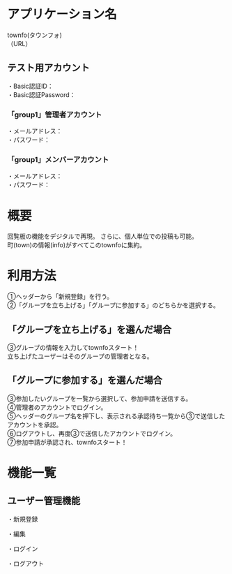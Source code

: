 # アプリケーション名
townfo(タウンフォ)  
（URL）

## テスト用アカウント
・Basic認証ID：  
・Basic認証Password：  
### 「group1」管理者アカウント
・メールアドレス：  
・パスワード：  
### 「group1」メンバーアカウント
・メールアドレス：  
・パスワード：  

# 概要
回覧板の機能をデジタルで再現。
さらに、個人単位での投稿も可能。  
町(town)の情報(info)がすべてこのtownfoに集約。

# 利用方法
①ヘッダーから「新規登録」を行う。  
②「グループを立ち上げる」「グループに参加する」のどちらかを選択する。  
## 「グループを立ち上げる」を選んだ場合
③グループの情報を入力してtownfoスタート！  
立ち上げたユーザーはそのグループの管理者となる。  
## 「グループに参加する」を選んだ場合
③参加したいグループを一覧から選択して、参加申請を送信する。  
④管理者のアカウントでログイン。  
⑤ヘッダーのグループ名を押下し、表示される承認待ち一覧から③で送信したアカウントを承認。  
⑥ログアウトし、再度③で送信したアカウントでログイン。  
⑦参加申請が承認され、townfoスタート！

# 機能一覧
## ユーザー管理機能
・新規登録

・編集

・ログイン

・ログアウト